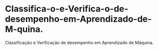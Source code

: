 # Classifica-o-e-Verifica-o-de-desempenho-em-Aprendizado-de-M-quina.
Classificação e Verificação de desempenho em Aprendizado de Máquina.

